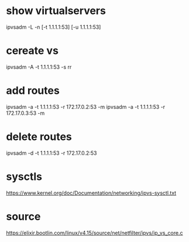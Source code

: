 # show virtualservers
ipvsadm -L -n [-t 1.1.1.1:53] [-u 1.1.1.1:53]

# cereate vs
ipvsadm -A -t 1.1.1.1:53 -s rr

# add routes
ipvsadm -a -t 1.1.1.1:53 -r 172.17.0.2:53 -m
ipvsadm -a -t 1.1.1.1:53 -r 172.17.0.3:53 -m

# delete routes
ipvsadm -d -t 1.1.1.1:53 -r 172.17.0.2:53

# sysctls
https://www.kernel.org/doc/Documentation/networking/ipvs-sysctl.txt

# source
https://elixir.bootlin.com/linux/v4.15/source/net/netfilter/ipvs/ip_vs_core.c
